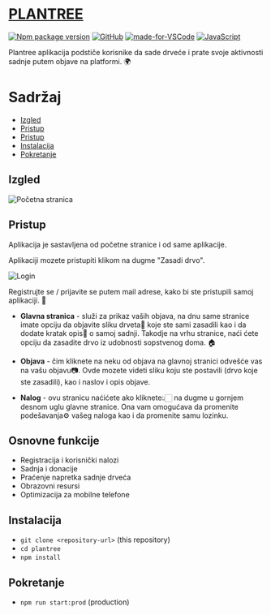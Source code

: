 # [PLANTREE](https://plantree.up.railway.app)

[![Npm package version](https://badgen.net/npm/v/express)](https://npmjs.com/package/express) [![GitHub](https://badgen.net/badge/icon/github?icon=github&label)](https://github.com) [![made-for-VSCode](https://img.shields.io/badge/Made%20for-VSCode-1f425f.svg)](https://code.visualstudio.com/) [![JavaScript](https://img.shields.io/badge/--F7DF1E?logo=javascript&logoColor=000)](https://www.javascript.com/)

Plantree aplikacija podstiče korisnike da sade drveće i prate svoje aktivnosti sadnje putem objave na platformi. 🌍

# Sadržaj

- [Izgled](#Izgled)
- [Pristup](#Pristup)
- [Pristup](#Osnovnefunkcije)
- [Instalacija](#Instalacija)
- [Pokretanje](#Pokretanje)

## Izgled

![Početna stranica](https://imgur.com/ciBrcGA.png)

## Pristup

Aplikacija je sastavljena od početne stranice i od same aplikacije.

Aplikaciji mozete pristupiti klikom na dugme "Zasadi drvo".

![Login](https://imgur.com/FTqiz1C.png)

Registrujte se / prijavite se putem mail adrese, kako bi ste pristupili samoj aplikaciji. 🔑

- **Glavna stranica** - služi za prikaz vaših objava, na dnu same stranice imate opciju da objavite sliku drveta🌳 koje ste sami zasadili kao i da dodate kratak opis📃 o samoj sadnji. Takodje na vrhu stranice, naći ćete opciju da zasadite drvo iz udobnosti sopstvenog doma. 🏠

- **Objava** - čim kliknete na neku od objava na glavnoj stranici odvešće vas na vašu objavu📷. Ovde mozete videti sliku koju ste postavili (drvo koje ste zasadili), kao i naslov i opis objave.

- **Nalog** - ovu stranicu naćićete ako kliknete👆🏻 na dugme u gornjem desnom uglu glavne stranice. Ona vam omogućava da promenite podešavanja⚙️ vašeg naloga kao i da promenite samu lozinku.

## Osnovne funkcije

- Registracija i korisnički nalozi
- Sadnja i donacije
- Praćenje napretka sadnje drveća
- Obrazovni resursi
- Optimizacija za mobilne telefone

## Instalacija

- `git clone <repository-url>` (this repository)
- `cd plantree`
- `npm install`

## Pokretanje

- `npm run start:prod` (production)
